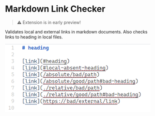 # Markdown Link Checker

> ⚠️ Extension is in early preview!

Validates local and external links in markdown documents. Also checks links to heading in local files.

![example](https://github.com/dlyz/md-link-checker/raw/main/example.png)
